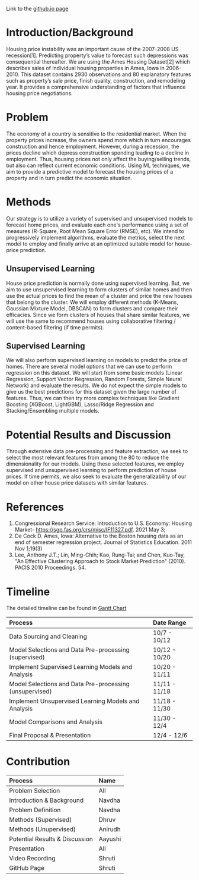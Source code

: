 Link to the [github.io page](https://shrutipatel11.github.io/priceRecommentation/)

# Introduction/Background
Housing price instability was an important cause of the 2007-2008 US recession[1]. Predicting property’s value to forecast such depressions was consequential thereafter. We are using the Ames Housing Dataset[2] which describes sales of individual housing properties in Ames, Iowa in 2006-2010. This dataset contains 2930 observations and 80 explanatory features such as property’s sale price, finish quality, construction, and remodeling year. It provides a comprehensive understanding of factors that influence housing price negotiations.


# Problem
The economy of a country is sensitive to the residential market. When the property prices increase, the owners spend more which in turn encourages construction and hence employment. However, during a recession, the prices decline which depress construction spending leading to a decline in employment. Thus, housing prices not only affect the buying/selling trends, but also can reflect current economic conditions. Using ML techniques, we aim to provide a predictive model to forecast the housing prices of a property and in turn predict the economic situation.

# Methods
Our strategy is to utilize a variety of supervised and unsupervised models to forecast home prices, and evaluate each one's performance using a set of measures (R-Square, Root Mean Square Error (RMSE), etc). We intend to progressively implement algorithms, evaluate the metrics, select the next model to employ and finally arrive at an optimized suitable model for house-price prediction.


## **Unsupervised Learning**
House price prediction is normally done using supervised learning. But, we aim to use unsupervised learning to form clusters of similar homes and then use the actual prices to find the mean of a cluster and price the new houses that belong to the cluster.
We will employ different methods (K-Means, Gaussian Mixture Model, DBSCAN) to form clusters and compare their efficacies. Since we form clusters of houses that share similar features, we will use the same to recommend houses using collaborative filtering / content-based filtering (if time permits).


## **Supervised Learning**
We will also perform supervised learning on models to predict the price of homes. There are several model options that we can use to perform regression on this dataset. We will start from some basic models (Linear Regression, Support Vector Regression, Random Forests, Simple Neural Network) and evaluate the results. We do not expect the simple models to give us the best predictions for this dataset given the large number of features. Thus, we can then try more complex techniques like Gradient Boosting (XGBoost, LightGBM), Lasso/Ridge Regression and Stacking/Ensembling multiple models.

# Potential Results and Discussion
Through extensive data pre-processing and feature extraction, we seek to select the most relevant features from among the 80 to reduce the dimensionality for our models. Using these selected features, we employ supervised and unsupervised learning to perform prediction of house prices. If time permits, we also seek to evaluate the generalizability of our model on other house price datasets with similar features. 


# References
1.  Congressional Research Service: Introduction to U.S. Economy: Housing Market- https://sgp.fas.org/crs/misc/IF11327.pdf. 2021 May 3;
2.  De Cock D. Ames, Iowa: Alternative to the Boston housing data as an end of semester regression project. Journal of Statistics Education. 2011 Nov 1;19(3)
3.  Lee, Anthony J.T.; Lin, Ming-Chih; Kao, Rung-Tai; and Chen, Kuo-Tay, "An Effective Clustering Approach to Stock Market Prediction" (2010). PACIS 2010 Proceedings. 54.

# Timeline
The detailed timeline can be found in [Gantt Chart](https://docs.google.com/spreadsheets/d/1az16wonnse66ozJ7zGFMCuXEZcn8mAw1/edit?usp=sharing&ouid=105426710738045720116&rtpof=true&sd=true)

| Process                                                      | Date Range        |
|:-------------------------------------------------------------|:------------------|
| Data Sourcing and Cleaning                                   | 10/7 - 10/12      |
| Model Selections and Data Pre-processing (supervised)        | 10/12 - 10/20     |
| Implement Supervised Learning Models and Analysis            | 10/20 -  11/11    |
| Model Selections and Data Pre-processing (unsupervised)      | 11/11 - 11/18     |
| Implement Unsupervised Learning Models and Analysis          | 11/18 - 11/30     | 
| Model Comparisons and Analysis                               | 11/30 - 12/4      |
| Final Proposal & Presentation                                | 12/4 - 12/6       |

# Contribution
| Process                           | Name      |
|:----------------------------------|:----------|
| Problem Selection                 | All       |
|Introduction & Background          | Navdha    |
|Problem Definition                 | Navdha    |
|Methods (Supervised)               | Dhruv     |
|Methods (Unupervised)              | Anirudh   |
|Potential Results & Discussion     | Aayushi   |
|Presentation                       | All       |
|Video Recording                    | Shruti    |
|GitHub Page                        | Shruti    |   